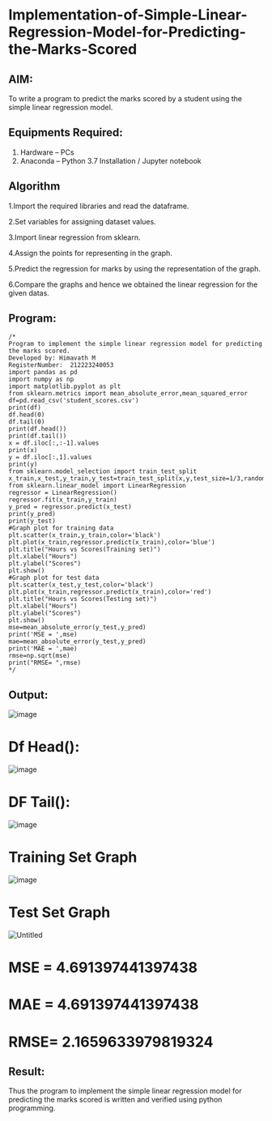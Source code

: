 # Implementation-of-Simple-Linear-Regression-Model-for-Predicting-the-Marks-Scored

## AIM:
To write a program to predict the marks scored by a student using the simple linear regression model.

## Equipments Required:
1. Hardware – PCs
2. Anaconda – Python 3.7 Installation / Jupyter notebook

## Algorithm
1.Import the required libraries and read the dataframe.

2.Set variables for assigning dataset values.

3.Import linear regression from sklearn.

4.Assign the points for representing in the graph.

5.Predict the regression for marks by using the representation of the graph.

6.Compare the graphs and hence we obtained the linear regression for the given datas.
## Program:
```
/*
Program to implement the simple linear regression model for predicting the marks scored.
Developed by: Himavath M
RegisterNumber:  212223240053
import pandas as pd
import numpy as np
import matplotlib.pyplot as plt
from sklearn.metrics import mean_absolute_error,mean_squared_error
df=pd.read_csv('student_scores.csv')
print(df)
df.head(0)
df.tail(0)
print(df.head())
print(df.tail())
x = df.iloc[:,:-1].values
print(x)
y = df.iloc[:,1].values
print(y)
from sklearn.model_selection import train_test_split
x_train,x_test,y_train,y_test=train_test_split(x,y,test_size=1/3,random_state=0)
from sklearn.linear_model import LinearRegression
regressor = LinearRegression()
regressor.fit(x_train,y_train)
y_pred = regressor.predict(x_test)
print(y_pred)
print(y_test)
#Graph plot for training data
plt.scatter(x_train,y_train,color='black')
plt.plot(x_train,regressor.predict(x_train),color='blue')
plt.title("Hours vs Scores(Training set)")
plt.xlabel("Hours")
plt.ylabel("Scores")
plt.show()
#Graph plot for test data
plt.scatter(x_test,y_test,color='black')
plt.plot(x_train,regressor.predict(x_train),color='red')
plt.title("Hours vs Scores(Testing set)")
plt.xlabel("Hours")
plt.ylabel("Scores")
plt.show()
mse=mean_absolute_error(y_test,y_pred)
print('MSE = ',mse)
mae=mean_absolute_error(y_test,y_pred)
print('MAE = ',mae)
rmse=np.sqrt(mse)
print("RMSE= ",rmse)
*/
```

## Output:
![image](https://github.com/user-attachments/assets/4c30a324-3bff-4376-ab8a-59dfdefdde95)
# Df Head():
![image](https://github.com/user-attachments/assets/b409f657-6ba0-4427-adec-e82ce342398b)
# DF Tail():
![image](https://github.com/user-attachments/assets/542d894d-2158-4172-9adc-88f5beb8dfec)
# Training Set Graph
![image](https://github.com/user-attachments/assets/4e600d20-b6f5-4110-808f-4cde48dd50f3)

# Test Set Graph

![Untitled](https://github.com/user-attachments/assets/b1947b2b-c900-432f-896b-a65e873e600e)

# MSE =  4.691397441397438
# MAE =  4.691397441397438
# RMSE=  2.1659633979819324

## Result:
Thus the program to implement the simple linear regression model for predicting the marks scored is written and verified using python programming.
